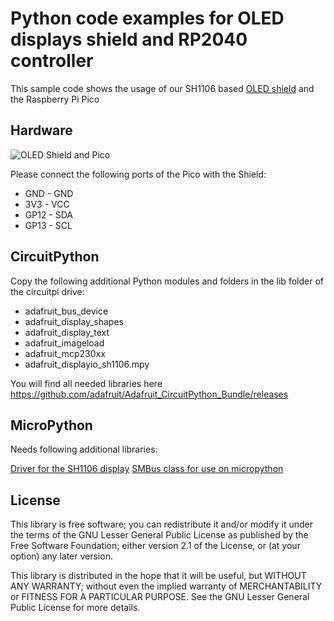 # Python code examples for OLED displays shield and RP2040 controller
This sample code shows the usage of our SH1106 based [OLED shield](https://www.hwhardsoft.de/english/projects/display-shield/) and the Raspberry Pi Pico

## Hardware

![OLED Shield and Pico](https://user-images.githubusercontent.com/3049858/140047495-2c8ce6a4-6ac1-4a37-80f5-3d2eb1f65ffd.jpg)

Please connect the following ports of the Pico with the Shield:

* GND - GND
* 3V3 - VCC
* GP12 - SDA
* GP13 - SCL



## CircuitPython

Copy the following additional Python modules and folders in the lib folder of the circuitpi drive:

* adafruit_bus_device
* adafruit_display_shapes
* adafruit_display_text
* adafruit_imageload
* adafruit_mcp230xx
* adafruit_displayio_sh1106.mpy

You will find all needed libraries here https://github.com/adafruit/Adafruit_CircuitPython_Bundle/releases


## MicroPython

Needs following additional libraries:

[Driver for the SH1106 display](https://github.com/robert-hh/SH1106)
[SMBus class for use on micropython](https://github.com/gkluoe/micropython-smbus)


## License

This library is free software; you can redistribute it and/or
modify it under the terms of the GNU Lesser General Public
License as published by the Free Software Foundation; either
version 2.1 of the License, or (at your option) any later version.

This library is distributed in the hope that it will be useful,
but WITHOUT ANY WARRANTY; without even the implied warranty of
MERCHANTABILITY or FITNESS FOR A PARTICULAR PURPOSE.  See the GNU
Lesser General Public License for more details.

